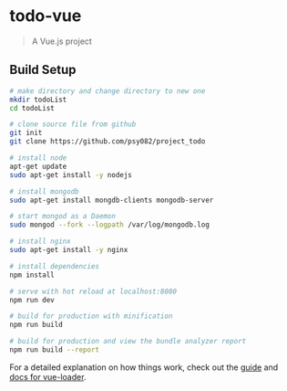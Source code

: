 # todo-vue

> A Vue.js project

## Build Setup

``` bash
# make directory and change directory to new one
mkdir todoList
cd todoList

# clone source file from github
git init
git clone https://github.com/psy082/project_todo

# install node
apt-get update
sudo apt-get install -y nodejs

# install mongodb
sudo apt-get install mongdb-clients mongodb-server

# start mongod as a Daemon
sudo mongod --fork --logpath /var/log/mongodb.log

# install nginx
sudo apt-get install -y nginx

# install dependencies
npm install

# serve with hot reload at localhost:8080
npm run dev

# build for production with minification
npm run build

# build for production and view the bundle analyzer report
npm run build --report
```

For a detailed explanation on how things work, check out the [guide](http://vuejs-templates.github.io/webpack/) and [docs for vue-loader](http://vuejs.github.io/vue-loader).
